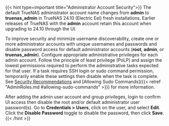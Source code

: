 &NewLine;

{{< hint type=important title="Administrator Account Security">}}
The default TrueNAS administrator account name changes from **admin** to **truenas_admin** in TrueNAS 24.10 (Electric Eel) fresh installations.
Earlier releases of TrueNAS with the **admin** account retain this account when upgrading to 24.10 through the UI.

To improve security and minimize username discoverability, create one or more administrator accounts with unique usernames and passwords and disable password access for default administrator accounts (**root**, **admin**, or **truenas_admin**).
Configure appropriate administrative privileges for each admin account.
Follow the principle of least privilege (PoLP) and assign the lowest permissions required to perform the administrative tasks expected for that user.
If a task requires SSH login or sudo command permission, temporarily enable these settings then disable when the task is complete.
See [Security Recommendations](https://www.truenas.com/docs/solutions/optimizations/security/) and [Allowing Sudo Commands]({{< relref "AdminRoles.md #allowing-sudo-commands" >}}) for more information.

After adding the admin user account and group privileges, login to confirm UI access then disable the root and/or default administrator user password(s).
Go to **Credentials > Users**, click on the user, and select **Edit**.
Click the **Disable Password** toggle to disable the password, then click **Save**.
{{< /hint >}}
